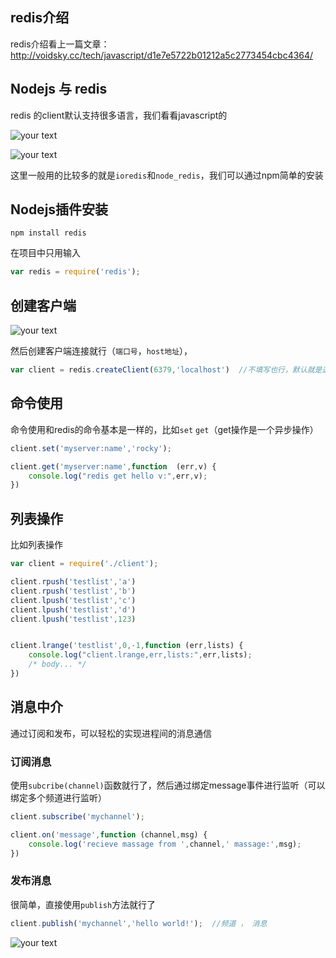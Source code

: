 ## redis介绍

redis介绍看上一篇文章：http://voidsky.cc/tech/javascript/d1e7e5722b01212a5c2773454cbc4364/

## Nodejs 与 redis

redis 的client默认支持很多语言，我们看看javascript的

![your text](http://o7bk1ffzo.bkt.clouddn.com/1477990308548)





![your text](http://o7bk1ffzo.bkt.clouddn.com/1477990351381)



这里一般用的比较多的就是`ioredis`和`node_redis`，我们可以通过npm简单的安装

## Nodejs插件安装

```
npm install redis
```

在项目中只用输入

```javascript
var redis = require('redis');
```

## 创建客户端



![your text](http://o7bk1ffzo.bkt.clouddn.com/1477990474326)



然后创建客户端连接就行（`端口号`，`host地址`），

```javascript
var client = redis.createClient(6379,'localhost')  //不填写也行，默认就是这个
```

## 命令使用

命令使用和redis的命令基本是一样的，比如`set` `get`（get操作是一个异步操作）

```javascript
client.set('myserver:name','rocky');

client.get('myserver:name',function  (err,v) {
	console.log("redis get hello v:",err,v);
})
```

## 列表操作

比如列表操作

```javascript
var client = require('./client');

client.rpush('testlist','a')
client.rpush('testlist','b')
client.lpush('testlist','c')
client.lpush('testlist','d')
client.lpush('testlist',123)


client.lrange('testlist',0,-1,function (err,lists) {
	console.log("client.lrange,err,lists:",err,lists);
	/* body... */
})
```



## 消息中介

通过订阅和发布，可以轻松的实现进程间的消息通信



### 订阅消息

使用`subcribe(channel)`函数就行了，然后通过绑定message事件进行监听（可以绑定多个频道进行监听）

```javascript
client.subscribe('mychannel');

client.on('message',function (channel,msg) {
	console.log('recieve massage from ',channel,' massage:',msg);
})
```



### 发布消息

很简单，直接使用`publish`方法就行了

```javascript
client.publish('mychannel','hello world!');  //频道 ， 消息
```



![your text](http://o7bk1ffzo.bkt.clouddn.com/1477992069348)

